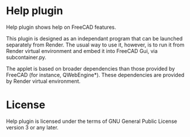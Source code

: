 # Help plugin

Help plugin shows help on FreeCAD features.

This plugin is designed as an independant program that can be launched
separately from Render. The usual way to use it, however, is to run it from
Render virtual environment and embed it into FreeCAD Gui, via subcontainer.py.

The applet is based on broader dependencies than those provided by FreeCAD (for
instance, QWebEngine*). These dependencies are provided by Render virtual
environment.

# License
Help plugin is licensed under the terms of GNU General Public License version 3
or any later.
